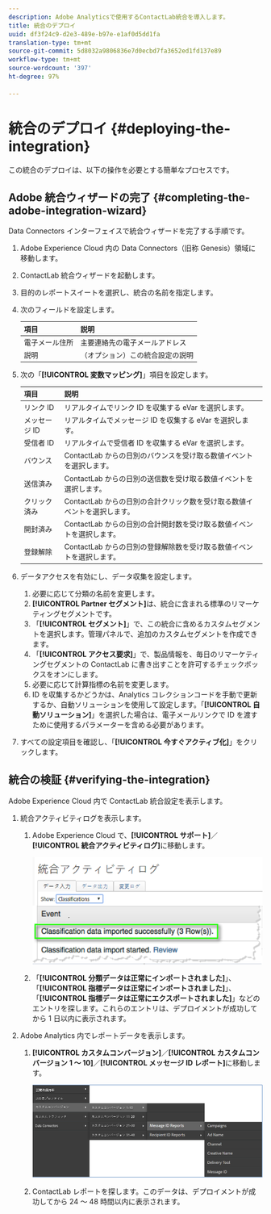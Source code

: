 ```yaml
---
description: Adobe Analyticsで使用するContactLab統合を導入します。
title: 統合のデプロイ
uuid: df3f24c9-d2e3-489e-b97e-e1af0d5dd1fa
translation-type: tm+mt
source-git-commit: 5d8032a9806836e7d0ecbd7fa3652ed1fd137e89
workflow-type: tm+mt
source-wordcount: '397'
ht-degree: 97%

---
```



# 統合のデプロイ {#deploying-the-integration}

この統合のデプロイは、以下の操作を必要とする簡単なプロセスです。

## Adobe 統合ウィザードの完了 {#completing-the-adobe-integration-wizard}

Data Connectors インターフェイスで統合ウィザードを完了する手順です。

1. Adobe Experience Cloud 内の Data Connectors（旧称 Genesis）領域に移動します。
1. ContactLab 統合ウィザードを起動します。
1. 目的のレポートスイートを選択し、統合の名前を指定します。
1. 次のフィールドを設定します。

   | 項目 | 説明 |
   |---|---|
   | 電子メール住所 | 主要連絡先の電子メールアドレス |
   | 説明 | （オプション）この統合設定の説明 |

1. 次の「**[!UICONTROL 変数マッピング]**」項目を設定します。

   | 項目 | 説明 |
   |---|---|
   | リンク ID | リアルタイムでリンク ID を収集する eVar を選択します。 |
   | メッセージ ID | リアルタイムでメッセージ ID を収集する eVar を選択します。 |
   | 受信者 ID | リアルタイムで受信者 ID を収集する eVar を選択します。 |
   | バウンス | ContactLab からの日別のバウンスを受け取る数値イベントを選択します。 |
   | 送信済み | ContactLab からの日別の送信数を受け取る数値イベントを選択します。 |
   | クリック済み | ContactLab からの日別の合計クリック数を受け取る数値イベントを選択します。 |
   | 開封済み | ContactLab からの日別の合計開封数を受け取る数値イベントを選択します。 |
   | 登録解除 | ContactLab からの日別の登録解除数を受け取る数値イベントを選択します。 |

1. データアクセスを有効にし、データ収集を設定します。
   1. 必要に応じて分類の名前を変更します。
   1. **[!UICONTROL Partner セグメント]**&#x200B;は、統合に含まれる標準のリマーケティングセグメントです。
   1. 「**[!UICONTROL セグメント]**」で、この統合に含めるカスタムセグメントを選択します。管理パネルで、追加のカスタムセグメントを作成できます。
   1. 「**[!UICONTROL アクセス要求]**」で、製品情報を、毎日のリマーケティングセグメントの ContactLab に書き出すことを許可するチェックボックスをオンにします。
   1. 必要に応じて計算指標の名前を変更します。
   1. ID を収集するかどうかは、Analytics コレクションコードを手動で更新するか、自動ソリューションを使用して設定します。「**[!UICONTROL 自動ソリューション]**」を選択した場合は、電子メールリンクで ID を渡すために使用するパラメーターを含める必要があります。
1. すべての設定項目を確認し、「**[!UICONTROL 今すぐアクティブ化]**」をクリックします。

## 統合の検証 {#verifying-the-integration}

Adobe Experience Cloud 内で ContactLab 統合設定を表示します。

1. 統合アクティビティログを表示します。
   1. Adobe Experience Cloud で、**[!UICONTROL サポート]**／**[!UICONTROL 統合アクティビティログ]**&#x200B;に移動します。

      ![](assets/integration_activity_log.png)

   1. 「**[!UICONTROL 分類データは正常にインポートされました]**」、「**[!UICONTROL 指標データは正常にインポートされました]**」、「**[!UICONTROL 指標データは正常にエクスポートされました]**」などのエントリを探します。これらのエントリは、デプロイメントが成功してから 1 日以内に表示されます。
1. Adobe Analytics 内でレポートデータを表示します。
   1. **[!UICONTROL カスタムコンバージョン]**／**[!UICONTROL カスタムコンバージョン 1 ～ 10]**／**[!UICONTROL メッセージ ID レポート]**&#x200B;に移動します。

      ![](assets/reporting.png)

   1. ContactLab レポートを探します。このデータは、デプロイメントが成功してから 24 ～ 48 時間以内に表示されます。
